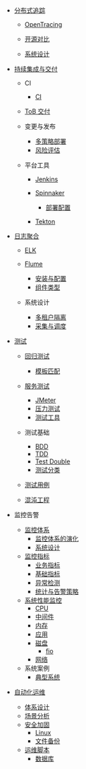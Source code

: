   - [分布式追踪](/分布式追踪/README.md)
    - [OpenTracing](/分布式追踪/OpenTracing/README.md)
      
    - [开源对比](/分布式追踪/开源对比.md)
    - [系统设计](/分布式追踪/系统设计.md)
  - [持续集成与交付](/持续集成与交付/README.md)
    - CI
      - [CI](/持续集成与交付/CI/CI.md)
    - [ToB 交付](/持续集成与交付/ToB%20交付/README.md)
      
    - 变更与发布
      - [多策略部署](/持续集成与交付/变更与发布/多策略部署.md)
      - [风险评估](/持续集成与交付/变更与发布/风险评估.md)
    - 平台工具
      - [Jenkins](/持续集成与交付/平台工具/Jenkins/README.md)
        
      - [Spinnaker](/持续集成与交付/平台工具/Spinnaker/README.md)
        - [部署配置](/持续集成与交付/平台工具/Spinnaker/部署配置.md)
      - [Tekton](/持续集成与交付/平台工具/Tekton/README.md)
        
  - [日志聚合](/日志聚合/README.md)
    - [ELK](/日志聚合/ELK/README.md)
      
    - [Flume](/日志聚合/Flume/README.md)
      - [安装与配置](/日志聚合/Flume/安装与配置.md)
      - [组件类型](/日志聚合/Flume/组件类型.md)
    - 系统设计
      - [多租户隔离](/日志聚合/系统设计/多租户隔离.md)
      - [采集与调度](/日志聚合/系统设计/采集与调度.md)
  - [测试](/测试/README.md)
    - [回归测试](/测试/回归测试/README.md)
      - [模板匹配](/测试/回归测试/模板匹配.md)
    - [服务测试](/测试/服务测试/README.md)
      - [JMeter](/测试/服务测试/JMeter.md)
      - [压力测试](/测试/服务测试/压力测试.md)
      - [测试工具](/测试/服务测试/测试工具.md)
    - 测试基础
      - [BDD](/测试/测试基础/BDD.md)
      - [TDD](/测试/测试基础/TDD.md)
      - [Test Double](/测试/测试基础/Test%20Double.md)
      - [测试分类](/测试/测试基础/测试分类.md)
    - [测试用例](/测试/测试用例/README.md)
      
    - [混沌工程](/测试/混沌工程/README.md)
      
  - 监控告警
    - [监控体系](/监控告警/监控体系/README.md)
      - [监控体系的演化](/监控告警/监控体系/监控体系的演化.md)
      - [系统设计](/监控告警/监控体系/系统设计.md)
    - [监控指标](/监控告警/监控指标/README.md)
      - [业务指标](/监控告警/监控指标/业务指标.md)
      - [基础指标](/监控告警/监控指标/基础指标.md)
      - [异常检测](/监控告警/监控指标/异常检测.md)
      - [统计与告警策略](/监控告警/监控指标/统计与告警策略.md)
    - [系统性能监控](/监控告警/系统性能监控/README.md)
      - [CPU](/监控告警/系统性能监控/CPU.md)
      - [中间件](/监控告警/系统性能监控/中间件.md)
      - [内存](/监控告警/系统性能监控/内存.md)
      - [应用](/监控告警/系统性能监控/应用.md)
      - [磁盘](/监控告警/系统性能监控/磁盘/README.md)
        - [fio](/监控告警/系统性能监控/磁盘/fio.md)
      - [网络](/监控告警/系统性能监控/网络.md)
    - 系统案例
      - [典型系统](/监控告警/系统案例/典型系统.md)
  - [自动化运维](/自动化运维/README.md)
    - [体系设计](/自动化运维/体系设计.md)
    - [场景分析](/自动化运维/场景分析.md)
    - [安全加固](/自动化运维/安全加固/README.md)
      - [Linux](/自动化运维/安全加固/Linux.md)
      - [文件备份](/自动化运维/安全加固/文件备份.md)
    - [运维脚本](/自动化运维/运维脚本/README.md)
      - [数据库](/自动化运维/运维脚本/数据库.md)